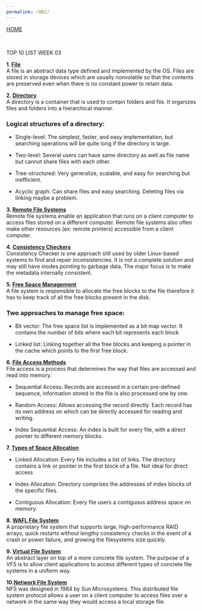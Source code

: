 ```yaml
---
permalink: /W02/
---
```

[HOME](../)

<br>

TOP 10 LIST WEEK 03

**1. [File](https://www.tutorialspoint.com/operating_system/os_file_system.htm)**
<br>
A file is an abstract data type defined and implemented by the OS. Files are stored in storage devices which are usually nonvolatile so that the contents are preserved even when there is no constant power to retain data.

**2. [Directory](https://www.geeksforgeeks.org/structures-of-directory-in-operating-system/)**
<br>
A directory is a container that is used to contain folders and file. It organizes files and folders into a hierarchical manner.

### Logical structures of a directory:
* Single-level:
    The simplest, faster, and easy implementation, but searching operations will be quite long if the directory is large.

* Two-level:
    Several users can have same directory as well as file name but cannot share files with each other.

* Tree-structured:
    Very generalize, scalable, and easy for searching but inefficient.

* Acyclic graph:
    Can share files and easy searching. Deleting files via linking maybe a problem.

**3. [Remote File Systems](https://docs.microsoft.com/en-us/windows-hardware/drivers/ifs/introduction-to-remote-file-systems)**
<br>
Remote file systems enable an application that runs on a client computer to access files stored on a different computer. Remote file systems also often make other resources (ex: remote printers) accessible from a client computer.

**4.  [Consistency Checkers](https://www.geeksforgeeks.org/file-system-consistency-checker-fsck/)**
<br>
Consistency Checker is one approach still used by older Linux-based systems to find and repair inconsistencies. It is not a complete solution and may still have inodes pointing to garbage data. The major focus is to make the metadata internally consistent.

**5. [Free Space Management](https://www.javatpoint.com/os-free-space-management)**
<br>
A file system is responsible to allocate the free blocks to the file therefore it has to keep track of all the free blocks present in the disk.

### Two approaches to manage free space:
* Bit vector:
    The free space list is implemented as a bit map vector. It contains the number of bits where each bit represents each block

* Linked list:
    Linking together all the free blocks and keeping a pointer in the cache which points to the first free block.

**6. [File Access Methods](https://www.guru99.com/file-systems-operating-system.html)**
<br>
File access is a process that determines the way that files are accessed and read into memory.

* Sequential Access:
    Records are accessed in a certain pre-defined sequence, information stored in the file is also processed one by one. 

* Random Access:
    Allows accessing the record directly. Each record has its own address on which can be directly accessed for reading and writing.

* Index Sequential Access:
    An index is built for every file, with a direct pointer to different memory blocks.

**7. [Types of Space Allocation](https://www.guru99.com/file-systems-operating-system.html)**

* Linked Allocation:
    Every file includes a list of links. The directory contains a link or pointer in the first block of a file. Not ideal for direct access

* Index Allocation:
    Directory comprises the addresses of index blocks of the specific files.

* Contiguous Allocation:
    Every file users a contiguous address space on memory.

**8. [WAFL File System](https://en.wikipedia.org/wiki/Write_Anywhere_File_Layout)**
<br>
A proprietary file system that supports large, high-performance RAID arrays, quick restarts without lengthy consistency checks in the event of a crash or power failure, and growing the filesystems size quickly.

**9. [Virtual File System](https://en.wikipedia.org/wiki/Virtual_file_system)**
<br>
An abstract layer on top of a more concrete file system. The purpose of a VFS is to allow client applications to access different types of concrete file systems in a uniform way.

**10.[Network File System](https://www.extrahop.com/resources/protocols/nfs/)**
<br>
NFS was designed in 1984 by Sun Microsystems. This distributed file system protocol allows a user on a client computer to access files over a network in the same way they would access a local storage file.
 
